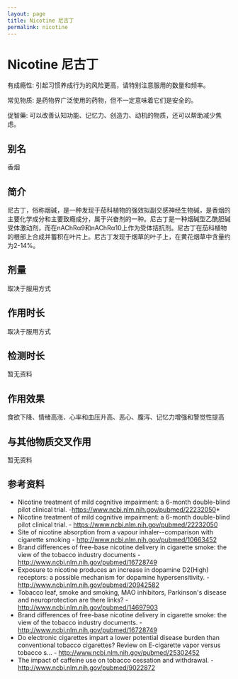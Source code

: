 ```yaml
---
layout: page
title: Nicotine 尼古丁
permalink: nicotine
---
```


# Nicotine 尼古丁

有成瘾性: 引起习惯养成行为的风险更高，请特别注意服用的数量和频率。

常见物质: 是药物界广泛使用的药物，但不一定意味着它们是安全的。

促智藥: 可以改善认知功能、记忆力、创造力、动机的物质，还可以帮助减少焦虑。


## 别名
香烟



## 简介
尼古丁，俗称烟碱，是一种发现于茄科植物的强效拟副交感神经生物碱，是香烟的主要化学成分和主要致瘾成分，属于兴奋剂的一种。尼古丁是一种烟碱型乙酰胆碱受体激动剂，而在nAChRα9和nAChRα10上作为受体拮抗剂。尼古丁在茄科植物的根部上合成并蓄积在叶片上。尼古丁发现于烟草的叶子上，在黄花烟草中含量约为2-14%。

## 剂量
取决于服用方式

## 作用时长
取决于服用方式

## 检测时长
暂无资料

## 作用效果
食欲下降、情绪高涨、心率和血压升高、恶心、腹泻、记忆力增强和警觉性提高

## 与其他物质交叉作用
暂无资料

## 参考资料
* Nicotine treatment of mild cognitive impairment: a 6-month double-blind pilot clinical trial. -https://www.ncbi.nlm.nih.gov/pubmed/22232050*
* Nicotine treatment of mild cognitive impairment: a 6-month double-blind pilot clinical trial. - https://www.ncbi.nlm.nih.gov/pubmed/22232050
* Site of nicotine absorption from a vapour inhaler--comparison with cigarette smoking - http://www.ncbi.nlm.nih.gov/pubmed/10663452
* Brand differences of free-base nicotine delivery in cigarette smoke: the view of the tobacco industry documents - http://www.ncbi.nlm.nih.gov/pubmed/16728749
* Exposure to nicotine produces an increase in dopamine D2(High) receptors: a possible mechanism for dopamine hypersensitivity. - http://www.ncbi.nlm.nih.gov/pubmed/20942582
* Tobacco leaf, smoke and smoking, MAO inhibitors, Parkinson's disease and neuroprotection are there links? - http://www.ncbi.nlm.nih.gov/pubmed/14697903
* Brand differences of free-base nicotine delivery in cigarette smoke: the view of the tobacco industry documents. - http://www.ncbi.nlm.nih.gov/pubmed/16728749
* Do electronic cigarettes impart a lower potential disease burden than conventional tobacco cigarettes? Review on E-cigarette vapor versus tobacco s... - http://www.ncbi.nlm.nih.gov/pubmed/25302452
* The impact of caffeine use on tobacco cessation and withdrawal. - http://www.ncbi.nlm.nih.gov/pubmed/9022872
